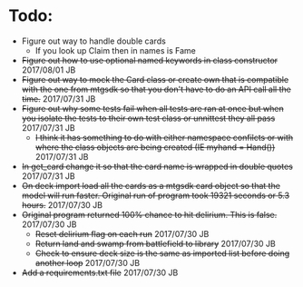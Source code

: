 # Todo:
* Figure out way to handle double cards
    * If you look up Claim then in names is Fame
* ~~Figure out how to use optional named keywords in class constructor~~ 2017/08/01 JB
* ~~Figure out way to mock the Card class or create own that is compatible with the one from mtgsdk so that you don't have to do an API call all the time.~~ 2017/07/31 JB
* ~~Figure out why some tests fail when all tests are ran at once but when you isolate the tests to their own test class or unnittest they all pass~~ 2017/07/31 JB
    * ~~I think it has something to do with either namespace confilcts or with where the class objects are being created (IE myhand = Hand())~~ 2017/07/31 JB
* ~~In get_card change it so that the card name is wrapped in double quotes~~ 2017/07/31 JB
* ~~On deck import load all the cards as a mtgsdk card object so that the model will run faster.  Original run of program took 19321 seconds or 5.3 hours.~~ 2017/07/30 JB
* ~~Original program returned 100% chance to hit delirium.  This is false.~~ 2017/07/30 JB
    * ~~Reset delirium flag on each run~~ 2017/07/30 JB
    * ~~Return land and swamp from battlefield to library~~ 2017/07/30 JB
    * ~~Check to ensure deck size is the same as imported list before doing another loop~~ 2017/07/30 JB
* ~~Add a requirements.txt file~~ 2017/07/30 JB
